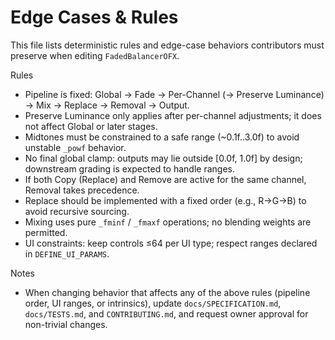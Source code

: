 # Edge Cases & Rules

This file lists deterministic rules and edge-case behaviors contributors must preserve when editing `FadedBalancerOFX`.

Rules
- Pipeline is fixed: Global → Fade → Per-Channel (→ Preserve Luminance) → Mix → Replace → Removal → Output.
- Preserve Luminance only applies after per-channel adjustments; it does not affect Global or later stages.
- Midtones must be constrained to a safe range (~0.1f..3.0f) to avoid unstable `_powf` behavior.
- No final global clamp: outputs may lie outside [0.0f, 1.0f] by design; downstream grading is expected to handle ranges.
- If both Copy (Replace) and Remove are active for the same channel, Removal takes precedence.
- Replace should be implemented with a fixed order (e.g., R→G→B) to avoid recursive sourcing.
- Mixing uses pure `_fminf` / `_fmaxf` operations; no blending weights are permitted.
- UI constraints: keep controls ≤64 per UI type; respect ranges declared in `DEFINE_UI_PARAMS`.

Notes
- When changing behavior that affects any of the above rules (pipeline order, UI ranges, or intrinsics), update `docs/SPECIFICATION.md`, `docs/TESTS.md`, and `CONTRIBUTING.md`, and request owner approval for non-trivial changes.

